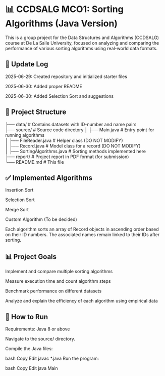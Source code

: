 # 📊 CCDSALG MCO1: Sorting Algorithms (Java Version)
This is a group project for the Data Structures and Algorithms (CCDSALG) course at De La Salle University, focused on analyzing and comparing the performance of various sorting algorithms using real-world data formats.

## 📝 Update Log
2025-06-29: Created repository and initialized starter files

2025-06-30: Added proper README

2025-06-30: Added Selection Sort and suggestions

## 📁 Project Structure

├── data/                  # Contains datasets with ID-number and name pairs  
├── source/                # Source code directory
│   ├── Main.java          # Entry point for running algorithms  
│   ├── FileReader.java    # Helper class (DO NOT MODIFY)  
│   ├── Record.java        # Model class for a record (DO NOT MODIFY)  
│   ├── SortingAlgorithms.java  # Sorting methods implemented here  
├── report/                # Project report in PDF format (for submission)  
└── README.md              # This file  

## ✅ Implemented Algorithms
 Insertion Sort

 Selection Sort

 Merge Sort

 Custom Algorithm (To be decided)

Each algorithm sorts an array of Record objects in ascending order based on their ID numbers. The associated names remain linked to their IDs after sorting.

## 📊 Project Goals
Implement and compare multiple sorting algorithms

Measure execution time and count algorithm steps

Benchmark performance on different datasets

Analyze and explain the efficiency of each algorithm using empirical data

## 🚀 How to Run
Requirements: Java 8 or above

Navigate to the source/ directory.

Compile the Java files:

bash
Copy
Edit
javac *.java
Run the program:

bash
Copy
Edit
java Main